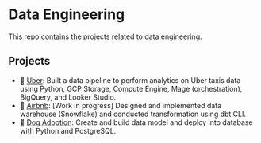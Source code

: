 # Data Engineering

This repo contains the projects related to data engineering.

## Projects

- 🚗 [Uber](https://github.com/Arora02/data-engineering/tree/main/Uber%20Project): Built a data pipeline to perform analytics on Uber taxis data using Python, GCP Storage, Compute Engine, Mage (orchestration), BigQuery, and Looker Studio.
- 🏡 [Airbnb](https://github.com/Arora02/data-engineering/tree/main/Airbnb%20Project): [Work in progress] Designed and implemented data warehouse (Snowflake) and conducted transformation using dbt CLI.
- 🐶 [Dog Adoption](https://github.com/Arora02/data-engineering/tree/main/Dog%20Adoption): Create and build data model and deploy into database with Python and PostgreSQL.
